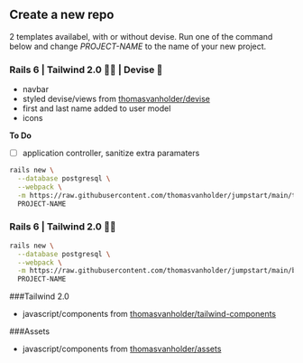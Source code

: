 
## Create a new repo

2 templates availabel, with or without devise.
Run one of the command below and change _PROJECT-NAME_ to the name of your new project.


### Rails 6 | Tailwind 2.0 🏳️‍🌈 | Devise 🔐
- navbar
- styled devise/views from [thomasvanholder/devise](https://github.com/thomasvanholder/devise)
- first and last name added to user model
- icons

__To Do__
- [ ] application controller, sanitize extra paramaters

```bash
rails new \
  --database postgresql \
  --webpack \
  -m https://raw.githubusercontent.com/thomasvanholder/jumpstart/main/template.rb \
  PROJECT-NAME
```

### Rails 6 | Tailwind 2.0 🏳️‍🌈
```bash
rails new \
  --database postgresql \
  --webpack \
  -m https://raw.githubusercontent.com/thomasvanholder/jumpstart/main/basic.rb \
  PROJECT-NAME
```

###Tailwind 2.0
- javascript/components from [thomasvanholder/tailwind-components](https://github.com/thomasvanholder/tailwind-components)

###Assets
- javascript/components from [thomasvanholder/assets](https://github.com/thomasvanholder/assets)
